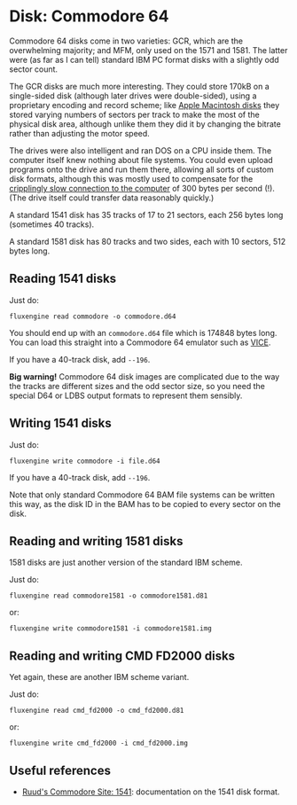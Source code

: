 Disk: Commodore 64
==================

Commodore 64 disks come in two varieties: GCR, which are the overwhelming
majority; and MFM, only used on the 1571 and 1581. The latter were (as far as I
can tell) standard IBM PC format disks with a slightly odd sector count.

The GCR disks are much more interesting. They could store 170kB on a
single-sided disk (although later drives were double-sided), using a proprietary
encoding and record scheme; like [Apple Macintosh disks](macintosh.md) they
stored varying numbers of sectors per track to make the most of the physical
disk area, although unlike them they did it by changing the bitrate rather than
adjusting the motor speed.

The drives were also intelligent and ran DOS on a CPU inside them. The
computer itself knew nothing about file systems. You could even upload
programs onto the drive and run them there, allowing all sorts of custom disk
formats, although this was mostly used to compensate for the [cripplingly
slow connection to the
computer](https://ilesj.wordpress.com/2014/05/14/1541-why-so-complicated/) of
300 bytes per second (!). (The drive itself could transfer data reasonably
quickly.)

A standard 1541 disk has 35 tracks of 17 to 21 sectors, each 256 bytes long
(sometimes 40 tracks).

A standard 1581 disk has 80 tracks and two sides, each with 10 sectors, 512
bytes long.

Reading 1541 disks
------------------

Just do:

```
fluxengine read commodore -o commodore.d64
```

You should end up with an `commodore.d64` file which is 174848 bytes long.
You can load this straight into a Commodore 64 emulator such as
[VICE](http://vice-emu.sourceforge.net/).

If you have a 40-track disk, add `--196`.

**Big warning!** Commodore 64 disk images are complicated due to the way the
tracks are different sizes and the odd sector size, so you need the special D64
or LDBS output formats to represent them sensibly.

Writing 1541 disks
------------------

Just do:
```
fluxengine write commodore -i file.d64
```

If you have a 40-track disk, add `--196`.

Note that only standard Commodore 64 BAM file systems can be written this way,
as the disk ID in the BAM has to be copied to every sector on the disk.

Reading and writing 1581 disks
------------------------------

1581 disks are just another version of the standard IBM scheme.

Just do:

```
fluxengine read commodore1581 -o commodore1581.d81
```

or:

```
fluxengine write commodore1581 -i commodore1581.img
```

Reading and writing CMD FD2000 disks
------------------------------------

Yet again, these are another IBM scheme variant.

Just do:

```
fluxengine read cmd_fd2000 -o cmd_fd2000.d81
```

or:

```
fluxengine write cmd_fd2000 -i cmd_fd2000.img
```


Useful references
-----------------

  - [Ruud's Commodore Site: 1541](http://www.baltissen.org/newhtm/1541c.htm):
    documentation on the 1541 disk format.

